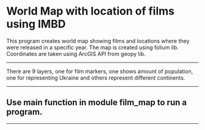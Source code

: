 # World Map with location of films using IMBD
<p>This program creates world map showing films and locations where they
were released in a specific year. The map is created using folium lib.
Coordinates are taken using ArcGIS API from geopy lib.</p>
<hr>
<p>There are 9 layers, one for film markers, one shows amount of population,
one for representing Ukraine and others represent different continents.</p>
<hr>
<h2>Use main function in module film_map to run a program.</h2>
<hr>
